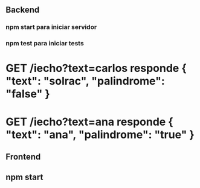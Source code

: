 ## Backend
### npm start para iniciar servidor
### npm test para iniciar tests

# GET  /iecho?text=carlos   responde { "text": "solrac", "palindrome": "false" }
# GET  /iecho?text=ana   responde { "text": "ana", "palindrome": "true" }

## Frontend
## npm start

